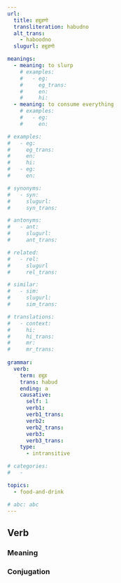 ```yaml
---
url: 
  title: हबुड़णो
  transliteration: habudno
  alt_trans:
    - haboodno
  slugurl: हबुड़णो

meanings:
  - meaning: to slurp
    # examples:
    #   - eg:
    #     eg_trans:
    #     en:
    #     hi:
  - meaning: to consume everything
    # examples:
    #   - eg:
    #     en:  

# examples:
#   - eg:
#     eg_trans: 
#     en:
#     hi:
#   - eg:
#     en:

# synonyms:
#   - syn:
#     slugurl:
#     syn_trans: 

# antonyms:
#   - ant:
#     slugurl:
#     ant_trans: 

# related:
#   - rel:
#     slugurl
#     rel_trans: 

# similar:
#   - sim: 
#     slugurl:
#     sim_trans:

# translations:
#   - context:
#     hi:
#     hi_trans:
#     mr:
#     mr_trans:
    
grammar:
  verb:
    term: हबुड़
    trans: habud
    ending: a
    causative:
      self: 1
      verb1:
      verb1_trans:
      verb2:
      verb2_trans:
      verb3:
      verb3_trans:
    type:
      - intransitive

# categories:
#   -

topics:
  - food-and-drink

# abc: abc   
---
```


## Verb
<!-- <fos :grammar="grammar" :url="url"></fos> -->

### Meaning
<meaning :meanings="meanings" :url="url"></meaning>

<!-- ### Examples
<eg :eg="examples" :url="url"></eg> -->

<!-- ### Synonyms
<syn :syn="synonyms" :url="url"></syn> -->

<!-- ### Antonyms
<ant :ant="antonyms" :url="url"></ant> -->

<!-- ### Translation
<translation :translation="translations_verb" :url="url"></translation> -->

### Conjugation
<verb-conj :grammar="grammar" :url="url"></verb-conj>

<!-- ### Related
<related :related="related" :url="url"></related> -->

<!-- ### Similar
<similar :similar="similar" :url="url"></similar> -->